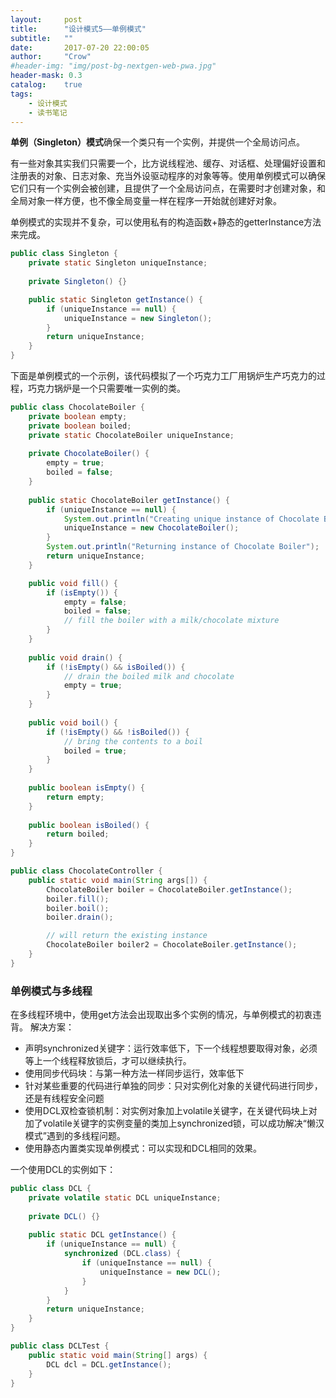 ```yaml
---
layout:     post
title:      "设计模式5——单例模式"
subtitle:   ""
date:       2017-07-20 22:00:05
author:     "Crow"
#header-img: "img/post-bg-nextgen-web-pwa.jpg"
header-mask: 0.3
catalog:    true
tags:
    - 设计模式
    - 读书笔记
---
```


**单例（Singleton）模式**确保一个类只有一个实例，并提供一个全局访问点。

有一些对象其实我们只需要一个，比方说线程池、缓存、对话框、处理偏好设置和注册表的对象、日志对象、充当外设驱动程序的对象等等。使用单例模式可以确保它们只有一个实例会被创建，且提供了一个全局访问点，在需要时才创建对象，和全局对象一样方便，也不像全局变量一样在程序一开始就创建好对象。

单例模式的实现并不复杂，可以使用私有的构造函数+静态的getterInstance方法来完成。
```java
public class Singleton {
	private static Singleton uniqueInstance;
	
	private Singleton() {}

	public static Singleton getInstance() {
		if (uniqueInstance == null) {
			uniqueInstance = new Singleton();
		}
		return uniqueInstance;
	}
}
```
下面是单例模式的一个示例，该代码模拟了一个巧克力工厂用锅炉生产巧克力的过程，巧克力锅炉是一个只需要唯一实例的类。
```java
public class ChocolateBoiler {
	private boolean empty;
	private boolean boiled;
	private static ChocolateBoiler uniqueInstance;
  
	private ChocolateBoiler() {
		empty = true;
		boiled = false;
	}
  
	public static ChocolateBoiler getInstance() {
		if (uniqueInstance == null) {
			System.out.println("Creating unique instance of Chocolate Boiler");
			uniqueInstance = new ChocolateBoiler();
		}
		System.out.println("Returning instance of Chocolate Boiler");
		return uniqueInstance;
	}

	public void fill() {
		if (isEmpty()) {
			empty = false;
			boiled = false;
			// fill the boiler with a milk/chocolate mixture
		}
	}
 
	public void drain() {
		if (!isEmpty() && isBoiled()) {
			// drain the boiled milk and chocolate
			empty = true;
		}
	}
 
	public void boil() {
		if (!isEmpty() && !isBoiled()) {
			// bring the contents to a boil
			boiled = true;
		}
	}
  
	public boolean isEmpty() {
		return empty;
	}
 
	public boolean isBoiled() {
		return boiled;
	}
}
```
```java
public class ChocolateController {
	public static void main(String args[]) {
		ChocolateBoiler boiler = ChocolateBoiler.getInstance();
		boiler.fill();
		boiler.boil();
		boiler.drain();

		// will return the existing instance
		ChocolateBoiler boiler2 = ChocolateBoiler.getInstance();
	}
}
```

### 单例模式与多线程

在多线程环境中，使用get方法会出现取出多个实例的情况，与单例模式的初衷违背。
解决方案：

+ 声明synchronized关键字：运行效率低下，下一个线程想要取得对象，必须等上一个线程释放锁后，才可以继续执行。
+ 使用同步代码块：与第一种方法一样同步运行，效率低下
+ 针对某些重要的代码进行单独的同步：只对实例化对象的关键代码进行同步，还是有线程安全问题
+ 使用DCL双检查锁机制：对实例对象加上volatile关键字，在关键代码块上对加了volatile关键字的实例变量的类加上synchronized锁，可以成功解决“懒汉模式”遇到的多线程问题。
+ 使用静态内置类实现单例模式：可以实现和DCL相同的效果。

一个使用DCL的实例如下：
```java
public class DCL {
	private volatile static DCL uniqueInstance;
 
	private DCL() {}
 
	public static DCL getInstance() {
		if (uniqueInstance == null) {
			synchronized (DCL.class) {
				if (uniqueInstance == null) {
					uniqueInstance = new DCL();
				}
			}
		}
		return uniqueInstance;
	}
}
```
```java
public class DCLTest {
    public static void main(String[] args) {
        DCL dcl = DCL.getInstance();
    }
}
```
